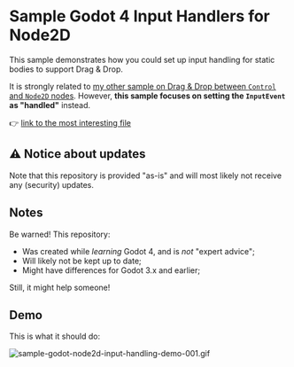 # Sample Godot 4 Input Handlers for Node2D

This sample demonstrates how you could set up input handling for static bodies to support Drag & Drop.

It is strongly related to [my other sample on Drag & Drop between `Control` and `Node2D` nodes](https://github.com/jeroenheijmans/sample-godot-drag-drop-from-control-to-node2d).
However, **this sample focuses on setting the `InputEvent` as "handled"** instead.

👉 [link to the most interesting file](/GodotInputHandling/item.gd)

## ⚠️ Notice about updates

Note that this repository is provided "as-is" and will most likely not receive any (security) updates.

## Notes

Be warned!
This repository:

- Was created while _learning_ Godot 4, and is _not_ "expert advice";
- Will likely not be kept up to date;
- Might have differences for Godot 3.x and earlier;

Still, it might help someone!

## Demo

This is what it should do:

![sample-godot-node2d-input-handling-demo-001.gif](sample-godot-node2d-input-handling-demo-001.gif)
